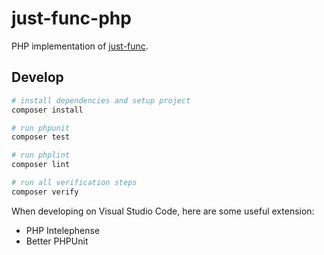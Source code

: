 # just-func-php

PHP implementation of [just-func](https://github.com/justland/just-func).

## Develop

```sh
# install dependencies and setup project
composer install

# run phpunit
composer test

# run phplint
composer lint

# run all verification steps
composer verify
```

When developing on Visual Studio Code,
here are some useful extension:

- PHP Intelephense
- Better PHPUnit
